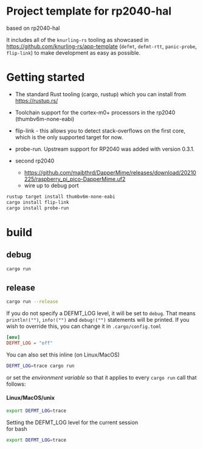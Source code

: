 # Project template for rp2040-hal

based on rp2040-hal

It includes all of the `knurling-rs` tooling as showcased in https://github.com/knurling-rs/app-template (`defmt`, `defmt-rtt`, `panic-probe`, `flip-link`) to make development as easy as possible.


# Getting started
  
- The standard Rust tooling (cargo, rustup) which you can install from https://rustup.rs/
- Toolchain support for the cortex-m0+ processors in the rp2040 (thumbv6m-none-eabi)
- flip-link - this allows you to detect stack-overflows on the first core, which is the only supported target for now.
- probe-run. Upstream support for RP2040 was added with version 0.3.1.

- second rp2040
  * https://github.com/majbthrd/DapperMime/releases/download/20210225/raspberry_pi_pico-DapperMime.uf2
  * wire up to debug port


```sh
rustup target install thumbv6m-none-eabi
cargo install flip-link
cargo install probe-run
```

# build


## debug
```sh
cargo run
```

## release
```sh
cargo run --release
```


If you do not specify a DEFMT_LOG level, it will be set to `debug`.
That means `println!("")`, `info!("")` and `debug!("")` statements will be printed.
If you wish to override this, you can change it in `.cargo/config.toml` 
```toml
[env]
DEFMT_LOG = "off"
```
You can also set this inline (on Linux/MacOS)  
```sh
DEFMT_LOG=trace cargo run
```

or set the _environment variable_ so that it applies to every `cargo run` call that follows:
#### Linux/MacOS/unix
```sh
export DEFMT_LOG=trace
```

Setting the DEFMT_LOG level for the current session  
for bash
```sh
export DEFMT_LOG=trace
```

